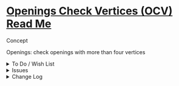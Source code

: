 # [Openings Check Vertices (OCV) Read Me]( #ocv-openings-check-vertices/README.md )

<detail open>

<summary>Concept</summary>

Openings: check openings with more than four vertices

</details>

<details>

<summary>To Do / Wish List</summary>

* 2019-05-16 ~ List all openings with issues and provide display of details for each item
* 2019-04-03 ~ Delete any extra vertices in edges

</details>

<details>

<summary>Issues</summary>


</details>

<details>

<summary>Change Log</summary>

### 2019-05-21 ~ Theo

* C - OCV.js: Update vars
* F - OCV.js: Add summary highlight

### 2019-05-10 ~ Theo

* F - Add popup help and readme

### 2019-04-03 ~ Theo

* F - First commit

</details>